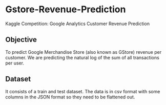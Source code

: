 # Gstore-Revenue-Prediction

Kaggle Competition: Google Analytics Customer Revenue Prediction 

## Objective
To predict Google Merchandise Store (also known as GStore) revenue per customer. We are predicting the natural log of the sum of all transactions per user.

## Dataset
It consists of a train and test dataset. The data is in csv format with some columns in the JSON format so they need to be flattened out.

